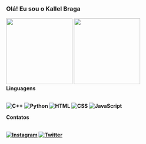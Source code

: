 ### Olá! Eu sou o Kallel Braga


<div>
  <a href-"https://github.com/KallelBrg">
    <img height="180em" src="https://github-readme-stats.vercel.app/api?username=KallelBrg&show_icons=true&theme=dark&include_all_commits-true&count_private=true"/>
    <img height="180em" src="https://github-readme-stats.vercel.app/api/top-langs/?username=KallelBrg&layout=compact&langs_count=16&theme=dark"/>
</div>
    
<html>
  <strong>Linguagens<br /><br />
</html>

![C++](https://img.shields.io/badge/C%2B%2B-00599C?style=for-the-badge&logo=c%2B%2B&logoColor=white)
![Python](https://img.shields.io/badge/Python-3776AB?style=for-the-badge&logo=python&logoColor=white)
![HTML](https://img.shields.io/badge/HTML-239120?style=for-the-badge&logo=html5&logoColor=white)
![CSS](https://img.shields.io/badge/CSS-239120?&style=for-the-badge&logo=css3&logoColor=white)
![JavaScript](https://www.google.com/url?sa=i&url=https%3A%2F%2Fen.wikipedia.org%2Fwiki%2FFile%3AJavaScript-logo.png&psig=AOvVaw0Gu-UkIyJ8kzGHerwRUpVz&ust=1712255100007000&source=images&cd=vfe&opi=89978449&ved=0CBIQjRxqFwoTCKiWqrrVpoUDFQAAAAAdAAAAABAE)

<html>
    <strong>Contatos<br /><br />
</html>

[![Instagram](https://img.shields.io/badge/Instagram-E4405F?style=for-the-badge&logo=instagram&logoColor=white)](https://www.instagram.com/brg_kallel/)
[![Twitter](https://img.shields.io/badge/Twitter-1DA1F2?style=for-the-badge&logo=twitter&logoColor=white)](https://twitter.com/braga_kallel)

